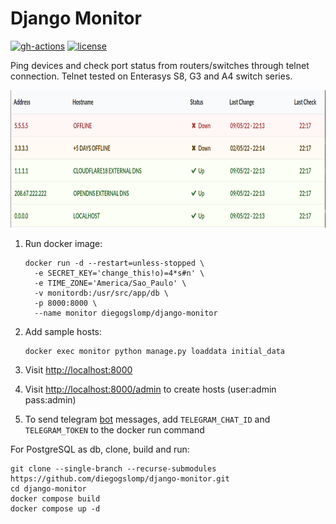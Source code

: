 Django Monitor
==============

[![gh-actions](https://github.com/diegogslomp/django-monitor/actions/workflows/docker-image.yml/badge.svg)](https://github.com/diegogslomp/django-monitor/actions)
[![license](https://img.shields.io/badge/license-MIT-blue.svg)](https://github.com/diegogslomp/django-monitor/blob/master/LICENSE)

Ping devices and check port status from routers/switches through telnet
connection. Telnet tested on Enterasys S8, G3 and A4 switch series.
<p align="center">
<img src="https://raw.githubusercontent.com/diegogslomp/django-monitor/master/docs/_screenshots/hostlist.png" height=220 style="max-height: 440px;"/>
</p>

1.  Run docker image:

        docker run -d --restart=unless-stopped \
          -e SECRET_KEY='change_this!o)=4*s#n' \
          -e TIME_ZONE='America/Sao_Paulo' \
          -v monitordb:/usr/src/app/db \
          -p 8000:8000 \
          --name monitor diegogslomp/django-monitor

2.  Add sample hosts:

        docker exec monitor python manage.py loaddata initial_data

3.  Visit <http://localhost:8000>

4.  Visit <http://localhost:8000/admin> to create hosts (user:admin
    pass:admin)

5.  To send telegram [bot](https://core.telegram.org/bots) messages, add `TELEGRAM_CHAT_ID` and `TELEGRAM_TOKEN`
    to the docker run command

For PostgreSQL as db, clone, build and run:

    git clone --single-branch --recurse-submodules https://github.com/diegogslomp/django-monitor.git
    cd django-monitor
    docker compose build
    docker compose up -d

